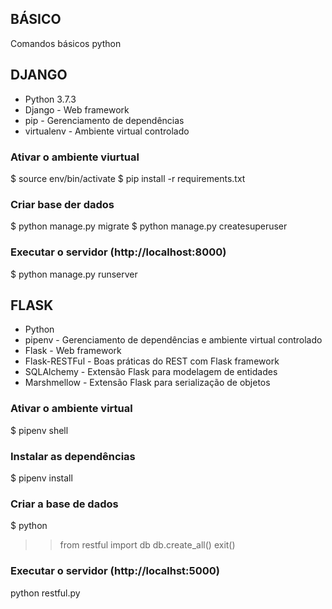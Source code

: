 BÁSICO
---
Comandos básicos python

DJANGO
---
- Python 3.7.3
- Django - Web framework
- pip - Gerenciamento de dependências
- virtualenv - Ambiente virtual controlado

### Ativar o ambiente viurtual
$ source env/bin/activate
$ pip install -r requirements.txt

### Criar base der dados
$ python manage.py migrate
$ python manage.py createsuperuser

### Executar o servidor (http://localhost:8000)
$ python manage.py runserver

FLASK
---

- Python
- pipenv - Gerenciamento de dependências e ambiente virtual controlado
- Flask - Web framework
- Flask-RESTFul - Boas práticas do REST com Flask framework
- SQLAlchemy - Extensão Flask para modelagem de entidades
- Marshmellow - Extensão Flask para serialização de objetos

### Ativar o ambiente virtual
$ pipenv shell

### Instalar as dependências
$ pipenv install

### Criar a base de dados
$ python
>> from restful import db
>> db.create_all()
>> exit()

### Executar o servidor (http://localhst:5000)
python restful.py